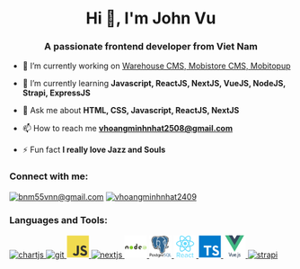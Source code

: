<h1 align="center">Hi 👋, I'm John Vu</h1>
<h3 align="center">A passionate frontend developer from Viet Nam</h3>

- 🔭 I’m currently working on [Warehouse CMS, Mobistore CMS, Mobitopup](https://mobitopup.vn/ (Those 2 projects are private because of my previous company))

- 🌱 I’m currently learning **Javascript, ReactJS, NextJS, VueJS, NodeJS, Strapi, ExpressJS**

- 💬 Ask me about **HTML, CSS, Javascript, ReactJS, NextJS**

- 📫 How to reach me **vhoangminhnhat2508@gmail.com**

- ⚡ Fun fact **I really love Jazz and Souls**

<h3 align="left">Connect with me:</h3>
<p align="left">
<a href="https://fb.com/bnm55vnn@gmail.com" target="blank"><img align="center" src="https://raw.githubusercontent.com/rahuldkjain/github-profile-readme-generator/master/src/images/icons/Social/facebook.svg" alt="bnm55vnn@gmail.com" height="30" width="40" /></a>
<a href="https://instagram.com/vhoangminhnhat2409" target="blank"><img align="center" src="https://raw.githubusercontent.com/rahuldkjain/github-profile-readme-generator/master/src/images/icons/Social/instagram.svg" alt="vhoangminhnhat2409" height="30" width="40" /></a>
</p>

<h3 align="left">Languages and Tools:</h3>
<p align="left"> <a href="https://www.chartjs.org" target="_blank" rel="noreferrer"> <img src="https://www.chartjs.org/media/logo-title.svg" alt="chartjs" width="40" height="40"/> </a> <a href="https://git-scm.com/" target="_blank" rel="noreferrer"> <img src="https://www.vectorlogo.zone/logos/git-scm/git-scm-icon.svg" alt="git" width="40" height="40"/> </a> <a href="https://developer.mozilla.org/en-US/docs/Web/JavaScript" target="_blank" rel="noreferrer"> <img src="https://raw.githubusercontent.com/devicons/devicon/master/icons/javascript/javascript-original.svg" alt="javascript" width="40" height="40"/> </a> <a href="https://nextjs.org/" target="_blank" rel="noreferrer"> <img src="https://cdn.worldvectorlogo.com/logos/nextjs-2.svg" alt="nextjs" width="40" height="40"/> </a> <a href="https://nodejs.org" target="_blank" rel="noreferrer"> <img src="https://raw.githubusercontent.com/devicons/devicon/master/icons/nodejs/nodejs-original-wordmark.svg" alt="nodejs" width="40" height="40"/> </a> <a href="https://www.postgresql.org" target="_blank" rel="noreferrer"> <img src="https://raw.githubusercontent.com/devicons/devicon/master/icons/postgresql/postgresql-original-wordmark.svg" alt="postgresql" width="40" height="40"/> </a> <a href="https://reactjs.org/" target="_blank" rel="noreferrer"> <img src="https://raw.githubusercontent.com/devicons/devicon/master/icons/react/react-original-wordmark.svg" alt="react" width="40" height="40"/> </a> <a href="https://www.typescriptlang.org/" target="_blank" rel="noreferrer"> <img src="https://raw.githubusercontent.com/devicons/devicon/master/icons/typescript/typescript-original.svg" alt="typescript" width="40" height="40"/> </a> <a href="https://vuejs.org/" target="_blank" rel="noreferrer"> <img src="https://raw.githubusercontent.com/devicons/devicon/master/icons/vuejs/vuejs-original-wordmark.svg" alt="vuejs" width="40" height="40"/> </a> <a href="https://strapi.io/" target="_blank" ref="noreferrer"> <img src="https://d2zv2ciw0ln4h1.cloudfront.net/uploads/strapi_logo_figma_lines_5155cb4b84.svg" alt="strapi" width="80" height="40"/> </a> </p>

